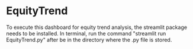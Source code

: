 # EquityTrend
To execute this dashboard for equity trend analysis, the streamlit package needs to be installed. 
In terminal, run the command "streamlit run EquityTrend.py" after be in the directory where the .py file is stored. 
